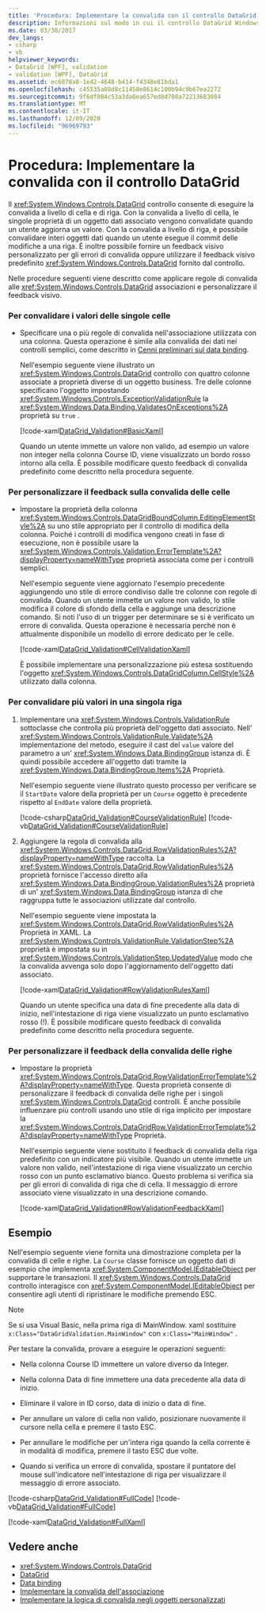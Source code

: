 ```yaml
---
title: 'Procedura: Implementare la convalida con il controllo DataGrid'
description: Informazioni sul modo in cui il controllo DataGrid Windows Presentation Foundation può eseguire la convalida a livello di cella e di riga e fornire commenti e suggerimenti sugli errori di convalida.
ms.date: 03/30/2017
dev_langs:
- csharp
- vb
helpviewer_keywords:
- DataGrid [WPF], validation
- validation [WPF], DataGrid
ms.assetid: ec6078a8-1e42-4648-b414-f4348e81bda1
ms.openlocfilehash: c45535a08d8c11450e8614c100b94c9b67ea2272
ms.sourcegitcommit: 9f6df084c53a3da0ea657ed0d708a72213683084
ms.translationtype: MT
ms.contentlocale: it-IT
ms.lasthandoff: 12/09/2020
ms.locfileid: "96969793"
---
```

# <a name="how-to-implement-validation-with-the-datagrid-control"></a>Procedura: Implementare la convalida con il controllo DataGrid
Il <xref:System.Windows.Controls.DataGrid> controllo consente di eseguire la convalida a livello di cella e di riga. Con la convalida a livello di cella, le singole proprietà di un oggetto dati associato vengono convalidate quando un utente aggiorna un valore. Con la convalida a livello di riga, è possibile convalidare interi oggetti dati quando un utente esegue il commit delle modifiche a una riga. È inoltre possibile fornire un feedback visivo personalizzato per gli errori di convalida oppure utilizzare il feedback visivo predefinito <xref:System.Windows.Controls.DataGrid> fornito dal controllo.  
  
 Nelle procedure seguenti viene descritto come applicare regole di convalida alle <xref:System.Windows.Controls.DataGrid> associazioni e personalizzare il feedback visivo.  
  
### <a name="to-validate-individual-cell-values"></a>Per convalidare i valori delle singole celle  
  
- Specificare una o più regole di convalida nell'associazione utilizzata con una colonna. Questa operazione è simile alla convalida dei dati nei controlli semplici, come descritto in [Cenni preliminari sul data binding](/dotnet/desktop-wpf/data/data-binding-overview).  
  
     Nell'esempio seguente viene illustrato un <xref:System.Windows.Controls.DataGrid> controllo con quattro colonne associate a proprietà diverse di un oggetto business. Tre delle colonne specificano l'oggetto impostando <xref:System.Windows.Controls.ExceptionValidationRule> la <xref:System.Windows.Data.Binding.ValidatesOnExceptions%2A> proprietà su `true` .  
  
     [!code-xaml[DataGrid_Validation#BasicXaml](~/samples/snippets/csharp/VS_Snippets_Wpf/datagrid_validation/cs/window1.xaml#basicxaml)]  
  
     Quando un utente immette un valore non valido, ad esempio un valore non integer nella colonna Course ID, viene visualizzato un bordo rosso intorno alla cella. È possibile modificare questo feedback di convalida predefinito come descritto nella procedura seguente.  
  
### <a name="to-customize-cell-validation-feedback"></a>Per personalizzare il feedback sulla convalida delle celle  
  
- Impostare la proprietà della colonna <xref:System.Windows.Controls.DataGridBoundColumn.EditingElementStyle%2A> su uno stile appropriato per il controllo di modifica della colonna. Poiché i controlli di modifica vengono creati in fase di esecuzione, non è possibile usare la <xref:System.Windows.Controls.Validation.ErrorTemplate%2A?displayProperty=nameWithType> proprietà associata come per i controlli semplici.  
  
     Nell'esempio seguente viene aggiornato l'esempio precedente aggiungendo uno stile di errore condiviso dalle tre colonne con regole di convalida. Quando un utente immette un valore non valido, lo stile modifica il colore di sfondo della cella e aggiunge una descrizione comando. Si noti l'uso di un trigger per determinare se si è verificato un errore di convalida. Questa operazione è necessaria perché non è attualmente disponibile un modello di errore dedicato per le celle.  
  
     [!code-xaml[DataGrid_Validation#CellValidationXaml](~/samples/snippets/csharp/VS_Snippets_Wpf/datagrid_validation/cs/mainwindow.xaml#cellvalidationxaml)]  
  
     È possibile implementare una personalizzazione più estesa sostituendo l'oggetto <xref:System.Windows.Controls.DataGridColumn.CellStyle%2A> utilizzato dalla colonna.  
  
### <a name="to-validate-multiple-values-in-a-single-row"></a>Per convalidare più valori in una singola riga  
  
1. Implementare una <xref:System.Windows.Controls.ValidationRule> sottoclasse che controlla più proprietà dell'oggetto dati associato. Nell' <xref:System.Windows.Controls.ValidationRule.Validate%2A> implementazione del metodo, eseguire il cast del `value` valore del parametro a un' <xref:System.Windows.Data.BindingGroup> istanza di. È quindi possibile accedere all'oggetto dati tramite la <xref:System.Windows.Data.BindingGroup.Items%2A> Proprietà.  
  
     Nell'esempio seguente viene illustrato questo processo per verificare se il `StartDate` valore della proprietà per un `Course` oggetto è precedente rispetto al `EndDate` valore della proprietà.  
  
     [!code-csharp[DataGrid_Validation#CourseValidationRule](~/samples/snippets/csharp/VS_Snippets_Wpf/datagrid_validation/cs/mainwindow.xaml.cs#coursevalidationrule)]
     [!code-vb[DataGrid_Validation#CourseValidationRule](~/samples/snippets/visualbasic/VS_Snippets_Wpf/datagrid_validation/vb/mainwindow.xaml.vb#coursevalidationrule)]  
  
2. Aggiungere la regola di convalida alla <xref:System.Windows.Controls.DataGrid.RowValidationRules%2A?displayProperty=nameWithType> raccolta. La <xref:System.Windows.Controls.DataGrid.RowValidationRules%2A> proprietà fornisce l'accesso diretto alla <xref:System.Windows.Data.BindingGroup.ValidationRules%2A> proprietà di un' <xref:System.Windows.Data.BindingGroup> istanza di che raggruppa tutte le associazioni utilizzate dal controllo.  
  
     Nell'esempio seguente viene impostata la <xref:System.Windows.Controls.DataGrid.RowValidationRules%2A> Proprietà in XAML. La <xref:System.Windows.Controls.ValidationRule.ValidationStep%2A> proprietà è impostata su in <xref:System.Windows.Controls.ValidationStep.UpdatedValue> modo che la convalida avvenga solo dopo l'aggiornamento dell'oggetto dati associato.  
  
     [!code-xaml[DataGrid_Validation#RowValidationRulesXaml](~/samples/snippets/csharp/VS_Snippets_Wpf/datagrid_validation/cs/mainwindow.xaml#rowvalidationrulesxaml)]  
  
     Quando un utente specifica una data di fine precedente alla data di inizio, nell'intestazione di riga viene visualizzato un punto esclamativo rosso (!). È possibile modificare questo feedback di convalida predefinito come descritto nella procedura seguente.  
  
### <a name="to-customize-row-validation-feedback"></a>Per personalizzare il feedback della convalida delle righe  
  
- Impostare la proprietà <xref:System.Windows.Controls.DataGrid.RowValidationErrorTemplate%2A?displayProperty=nameWithType>. Questa proprietà consente di personalizzare il feedback di convalida delle righe per i singoli <xref:System.Windows.Controls.DataGrid> controlli. È anche possibile influenzare più controlli usando uno stile di riga implicito per impostare la <xref:System.Windows.Controls.DataGridRow.ValidationErrorTemplate%2A?displayProperty=nameWithType> Proprietà.  
  
     Nell'esempio seguente viene sostituito il feedback di convalida della riga predefinito con un indicatore più visibile. Quando un utente immette un valore non valido, nell'intestazione di riga viene visualizzato un cerchio rosso con un punto esclamativo bianco. Questo problema si verifica sia per gli errori di convalida di riga che di cella. Il messaggio di errore associato viene visualizzato in una descrizione comando.  
  
     [!code-xaml[DataGrid_Validation#RowValidationFeedbackXaml](~/samples/snippets/csharp/VS_Snippets_Wpf/datagrid_validation/cs/mainwindow.xaml#rowvalidationfeedbackxaml)]  
  
## <a name="example"></a>Esempio  
 Nell'esempio seguente viene fornita una dimostrazione completa per la convalida di celle e righe. La `Course` classe fornisce un oggetto dati di esempio che implementa <xref:System.ComponentModel.IEditableObject> per supportare le transazioni. Il <xref:System.Windows.Controls.DataGrid> controllo interagisce con <xref:System.ComponentModel.IEditableObject> per consentire agli utenti di ripristinare le modifiche premendo ESC.  
  
> [!NOTE]
> Se si usa Visual Basic, nella prima riga di MainWindow. xaml sostituire `x:Class="DataGridValidation.MainWindow"` con `x:Class="MainWindow"` .  
  
 Per testare la convalida, provare a eseguire le operazioni seguenti:  
  
- Nella colonna Course ID immettere un valore diverso da Integer.  
  
- Nella colonna Data di fine immettere una data precedente alla data di inizio.  
  
- Eliminare il valore in ID corso, data di inizio o data di fine.  
  
- Per annullare un valore di cella non valido, posizionare nuovamente il cursore nella cella e premere il tasto ESC.  
  
- Per annullare le modifiche per un'intera riga quando la cella corrente è in modalità di modifica, premere il tasto ESC due volte.  
  
- Quando si verifica un errore di convalida, spostare il puntatore del mouse sull'indicatore nell'intestazione di riga per visualizzare il messaggio di errore associato.  
  
 [!code-csharp[DataGrid_Validation#FullCode](~/samples/snippets/csharp/VS_Snippets_Wpf/datagrid_validation/cs/mainwindow.xaml.cs#fullcode)]
 [!code-vb[DataGrid_Validation#FullCode](~/samples/snippets/visualbasic/VS_Snippets_Wpf/datagrid_validation/vb/mainwindow.xaml.vb#fullcode)]  
  
 [!code-xaml[DataGrid_Validation#FullXaml](~/samples/snippets/csharp/VS_Snippets_Wpf/datagrid_validation/cs/mainwindow.xaml#fullxaml)]  
  
## <a name="see-also"></a>Vedere anche

- <xref:System.Windows.Controls.DataGrid>
- [DataGrid](datagrid.md)
- [Data binding](/dotnet/desktop-wpf/data/data-binding-overview)
- [Implementare la convalida dell'associazione](../data/how-to-implement-binding-validation.md)
- [Implementare la logica di convalida negli oggetti personalizzati](../data/how-to-implement-validation-logic-on-custom-objects.md)
